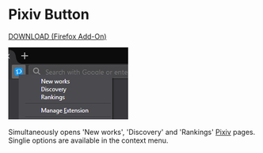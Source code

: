 # Pixiv Button


[DOWNLOAD (Firefox Add-On)](https://github.com/GChristensen/pixiv-button/releases/download/v0.1.0.0/pixiv_button.xpi)

![screen](screen.png?raw=true)

Simultaneously opens 'New works', 'Discovery' and 'Rankings' [Pixiv](https://www.pixiv.net/) pages. Singlie options are
available in the context menu.